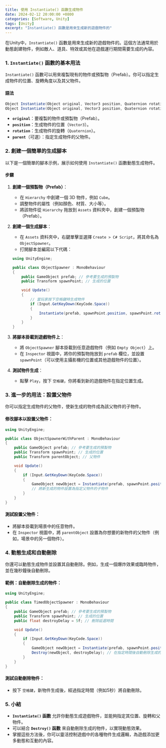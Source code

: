 ```yaml
---
title: 使用 Instantiate() 函數生成物件
date: 2024-02-12 20:00:00 +0800
categories: [Software, Unity]
tags: [Unity] 
excerpt: "Instantiate() 函數是用來生成新的遊戲物件的"
---
```


在Unity中，`Instantiate()` 函數是用來生成新的遊戲物件的。這個方法通常用於動態創建物件，例如敵人、道具、特效或其他在遊戲運行期間需要生成的內容。

### **1. `Instantiate()` 函數的基本用法**

`Instantiate()` 函數可以用來複製現有的物件或預製物（Prefab）。你可以指定生成物件的位置、旋轉角度以及其父物件。

#### **語法**

```csharp
Object Instantiate(Object original, Vector3 position, Quaternion rotation);
Object Instantiate(Object original, Vector3 position, Quaternion rotation, Transform parent);
```

- **`original`**：要複製的物件或預製物（Prefab）。
- **`position`**：生成物件的位置（`Vector3`）。
- **`rotation`**：生成物件的旋轉（`Quaternion`）。
- **`parent`**（可選）：指定生成物件的父物件。

### **2. 創建一個簡單的生成腳本**

以下是一個簡單的腳本示例，展示如何使用 `Instantiate()` 函數動態生成物件。

#### **步驟**

1. **創建一個預製物（Prefab）**：
   - 在 `Hierarchy` 中創建一個 3D 物件，例如 `Cube`。
   - 調整物件的屬性（例如顏色、材質、大小等）。
   - 將該物件從 `Hierarchy` 拖放到 `Assets` 資料夾中，創建一個預製物（Prefab）。

2. **創建一個生成腳本**：
   - 在 `Assets` 資料夾中，右鍵單擊並選擇 `Create > C# Script`，將其命名為 `ObjectSpawner`。
   - 打開腳本並編寫以下代碼：

   ```csharp
   using UnityEngine;

   public class ObjectSpawner : MonoBehaviour
   {
       public GameObject prefab; // 參考要生成的預製物
       public Transform spawnPoint; // 生成的位置

       void Update()
       {
           // 當玩家按下空格鍵時生成物件
           if (Input.GetKeyDown(KeyCode.Space))
           {
               Instantiate(prefab, spawnPoint.position, spawnPoint.rotation);
           }
       }
   }
   ```

3. **將腳本掛載到遊戲物件上**：
   - 將 `ObjectSpawner` 腳本掛載到任意遊戲物件（例如 `Empty Object`）上。
   - 在 `Inspector` 視圖中，將你的預製物拖放到 `prefab` 欄位，並設置 `spawnPoint`（可以使用主攝影機的位置或其他遊戲物件的位置）。

4. **測試物件生成**：
   - 點擊 `Play`，按下 `空格鍵`，你將看到新的遊戲物件在指定位置生成。

### **3. 進一步的用法：設置父物件**

你可以指定生成物件的父物件，使新生成的物件成為該父物件的子物件。

#### **修改腳本以設置父物件**：

```csharp
using UnityEngine;

public class ObjectSpawnerWithParent : MonoBehaviour
{
    public GameObject prefab; // 參考要生成的預製物
    public Transform spawnPoint; // 生成的位置
    public Transform parentObject; // 父物件

    void Update()
    {
        if (Input.GetKeyDown(KeyCode.Space))
        {
            GameObject newObject = Instantiate(prefab, spawnPoint.position, spawnPoint.rotation, parentObject);
            // 將新生成的物件設置為指定父物件的子物件
        }
    }
}
```

#### **測試設置父物件**：

- 將腳本掛載到場景中的任意物件。
- 在 `Inspector` 視圖中，將 `parentObject` 設置為你想要的新物件的父物件（例如，場景中的另一個物件）。

### **4. 動態生成和自動刪除**

你還可以動態生成物件並設置其自動刪除。例如，生成一個爆炸效果或臨時物件，並在幾秒鐘後自動刪除。

#### **範例：自動刪除生成的物件**：

```csharp
using UnityEngine;

public class TimedObjectSpawner : MonoBehaviour
{
    public GameObject prefab; // 參考要生成的預製物
    public Transform spawnPoint; // 生成的位置
    public float destroyDelay = 5f; // 刪除延遲時間

    void Update()
    {
        if (Input.GetKeyDown(KeyCode.Space))
        {
            GameObject newObject = Instantiate(prefab, spawnPoint.position, spawnPoint.rotation);
            Destroy(newObject, destroyDelay); // 在指定時間後自動刪除生成的物件
        }
    }
}
```

#### **測試自動刪除物件**：

- 按下 `空格鍵`，新物件生成後，經過指定時間（例如5秒）將自動刪除。

### **5. 小結**

- **`Instantiate()` 函數** 允許你動態生成遊戲物件，並能夠指定其位置、旋轉和父物件。
- 可以結合 **`Destroy()` 函數** 來自動刪除生成的物件，以實現動態效果。
- 掌握這些方法後，你可以靈活控制遊戲中的各種物件生成邏輯，為遊戲添加更多動態和互動的內容。
